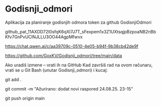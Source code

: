 # Godisnji_odmori
Aplikacija za planiranje godisnjih odmora
token za github GodisnjiOdmori

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

https://chat.qwen.ai/c/aa39709c-0510-4e05-b94f-9b38cb42de9f

https://github.com/GoxKV/Godisnji_odmori/tree/main/data



Ako uradiš izmene – vrati ih na GitHub
Kad završiš rad na ovom računaru, vrati se u Git Bash (unutar Godisnji_odmori) i kucaj:


git add .

git commit -m "Ažurirano: dodat novi raspored 24.08.25. 23-15"

git push origin main
